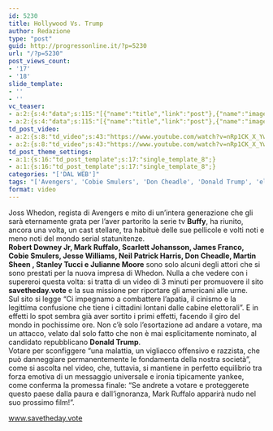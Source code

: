 ```yaml
---
id: 5230
title: Hollywood Vs. Trump
author: Redazione
type: "post"
guid: http://progressonline.it/?p=5230
url: "/?p=5230"
post_views_count:
- '17'
- '18'
slide_template:
- ''
- ''
vc_teaser:
- a:2:{s:4:"data";s:115:"[{"name":"title","link":"post"},{"name":"image","image":"featured","link":"none"},{"name":"text","mode":"excerpt"}]";s:7:"bgcolor";s:0:"";}
- a:2:{s:4:"data";s:115:"[{"name":"title","link":"post"},{"name":"image","image":"featured","link":"none"},{"name":"text","mode":"excerpt"}]";s:7:"bgcolor";s:0:"";}
td_post_video:
- a:2:{s:8:"td_video";s:43:"https://www.youtube.com/watch?v=nRp1CK_X_Yw";s:13:"td_last_video";s:43:"https://www.youtube.com/watch?v=nRp1CK_X_Yw";}
- a:2:{s:8:"td_video";s:43:"https://www.youtube.com/watch?v=nRp1CK_X_Yw";s:13:"td_last_video";s:43:"https://www.youtube.com/watch?v=nRp1CK_X_Yw";}
td_post_theme_settings:
- a:1:{s:16:"td_post_template";s:17:"single_template_8";}
- a:1:{s:16:"td_post_template";s:17:"single_template_8";}
categories: "['DAL WEB']"
tags: "['Avengers', 'Cobie Smulers', 'Don Cheadle', 'Donald Trump', 'elezioni USA 2016', 'Hillary Clinton', 'James Franco', 'Jesse Williams', 'Joss Whedon', 'Julianne Moore', 'Mark Ruffalo', 'Martin Sheen', 'Neil Patrick Harris', 'Robert Downey Jr', 'Scarlett Johansson', 'Stanley Tucci']"
format: video
---
```


Joss Whedon, regista di Avengers e mito di un’intera generazione che gli sarà eternamente grata per l’aver partorito la serie tv **Buffy**, ha riunito, ancora una volta, un cast stellare, tra habituè delle sue pellicole e volti noti e meno noti del mondo serial statunitenze.  
**Robert Downey Jr, Mark Ruffalo, Scarlett Johansson, James Franco, Cobie Smulers, Jesse Williams, Neil Patrick Harris, Don Cheadle, Martin Sheen , Stanley Tucci e Julianne Moore** sono solo alcuni degli attori che si sono prestati per la nuova impresa di Whedon. Nulla a che vedere con i supereroi questa volta: si tratta di un video di 3 minuti per promuovere il sito **savetheday.vote** e la sua missione per riportare gli americani alle urne.  
Sul sito si legge “Ci impegnamo a combattere l’apatia, il cinismo e la legittima confusione che tiene i cittadini lontani dalle cabine elettorali”. E in effetti lo spot sembra già aver sortito i primi effetti, facendo il giro del mondo in pochissime ore. Non c’è solo l’esortazione ad andare a votare, ma un attacco, velato dal solo fatto che non è mai esplicitamente nominato, al candidato repubblicano **Donald Trump**.  
Votare per sconfiggere “una malattia, un vigliacco offensivo e razzista, che può danneggiare permanentemente le fondamenta della nostra società”, come si ascolta nel video, che, tuttavia, si mantiene in perfetto equilibrio tra forza emotiva di un messaggio universale e ironia tipicamente yankee, come conferma la promessa finale: “Se andrete a votare e proteggerete questo paese dalla paura e dall’ignoranza, Mark Ruffalo apparirà nudo nel suo prossimo film!”.

www.savetheday.vote